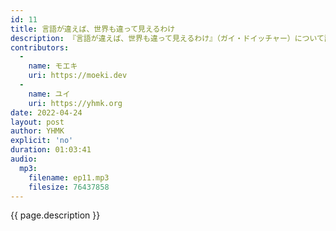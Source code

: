 ```yaml
---
id: 11
title: 言語が違えば、世界も違って見えるわけ
description: 『言語が違えば、世界も違って見えるわけ』（ガイ・ドイッチャー）について話しました。
contributors:
  - 
    name: モエキ
    uri: https://moeki.dev
  -
    name: ユイ
    uri: https://yhmk.org
date: 2022-04-24
layout: post
author: YHMK
explicit: 'no'
duration: 01:03:41
audio:
  mp3: 
    filename: ep11.mp3
    filesize: 76437858
---
```


{{ page.description }}
